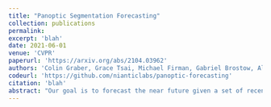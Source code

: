 ```yaml
---
title: "Panoptic Segmentation Forecasting"
collection: publications
permalink:
excerpt: 'blah'
date: 2021-06-01
venue: 'CVPR'
paperurl: 'https://arxiv.org/abs/2104.03962'
authors: 'Colin Graber, Grace Tsai, Michael Firman, Gabriel Brostow, Alexander Schwing'
codeurl: 'https://github.com/nianticlabs/panoptic-forecasting'
citation: 'blah'
abstract: "Our goal is to forecast the near future given a set of recent observations. We think this ability to forecast, i.e., to anticipate, is integral for the success of autonomous agents which need not only passively analyze an observation but also must react to it in real-time. Importantly, accurate forecasting hinges upon the chosen scene decomposition. We think that superior forecasting can be achieved by decomposing a dynamic scene into individual 'things' and background 'stuff'. Background 'stuff' largely moves because of camera motion, while foreground 'things' move because of both camera and individual object motion. Following this decomposition, we introduce panoptic segmentation forecasting. Panoptic segmentation forecasting opens up a middle-ground between existing extremes, which either forecast instance trajectories or predict the appearance of future image frames. To address this task we develop a two-component model: one component learns the dynamics of the background stuff by anticipating odometry, the other one anticipates the dynamics of detected things. We establish a leaderboard for this novel task, and validate a state-of-the-art model that outperforms available baselines."
---
```



